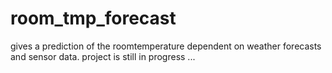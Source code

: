 # room_tmp_forecast
gives a prediction of the roomtemperature dependent on weather forecasts and sensor data.
project is still in progress ...
